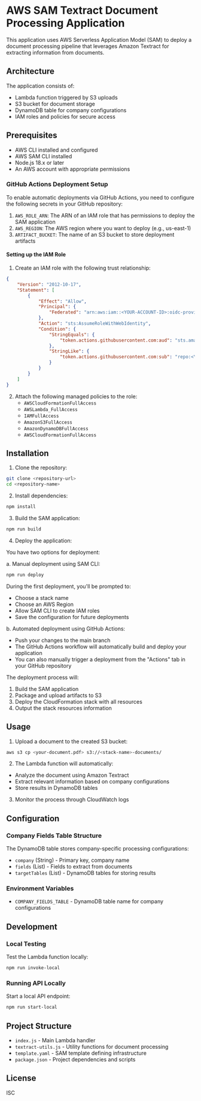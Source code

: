 # AWS SAM Textract Document Processing Application

This application uses AWS Serverless Application Model (SAM) to deploy a document processing pipeline that leverages Amazon Textract for extracting information from documents.

## Architecture

The application consists of:

- Lambda function triggered by S3 uploads
- S3 bucket for document storage
- DynamoDB table for company configurations
- IAM roles and policies for secure access

## Prerequisites

- AWS CLI installed and configured
- AWS SAM CLI installed
- Node.js 18.x or later
- An AWS account with appropriate permissions

### GitHub Actions Deployment Setup

To enable automatic deployments via GitHub Actions, you need to configure the following secrets in your GitHub repository:

1. `AWS_ROLE_ARN`: The ARN of an IAM role that has permissions to deploy the SAM application
2. `AWS_REGION`: The AWS region where you want to deploy (e.g., us-east-1)
3. `ARTIFACT_BUCKET`: The name of an S3 bucket to store deployment artifacts

#### Setting up the IAM Role

1. Create an IAM role with the following trust relationship:
```json
{
    "Version": "2012-10-17",
    "Statement": [
        {
            "Effect": "Allow",
            "Principal": {
                "Federated": "arn:aws:iam::<YOUR-ACCOUNT-ID>:oidc-provider/token.actions.githubusercontent.com"
            },
            "Action": "sts:AssumeRoleWithWebIdentity",
            "Condition": {
                "StringEquals": {
                    "token.actions.githubusercontent.com:aud": "sts.amazonaws.com"
                },
                "StringLike": {
                    "token.actions.githubusercontent.com:sub": "repo:<YOUR-GITHUB-ORG>/<YOUR-REPO>:*"
                }
            }
        }
    ]
}
```

2. Attach the following managed policies to the role:
   - `AWSCloudFormationFullAccess`
   - `AWSLambda_FullAccess`
   - `IAMFullAccess`
   - `AmazonS3FullAccess`
   - `AmazonDynamoDBFullAccess`
   - `AWSCloudFormationFullAccess`

## Installation

1. Clone the repository:
```bash
git clone <repository-url>
cd <repository-name>
```

2. Install dependencies:
```bash
npm install
```

3. Build the SAM application:
```bash
npm run build
```

4. Deploy the application:

You have two options for deployment:

a. Manual deployment using SAM CLI:
```bash
npm run deploy
```

During the first deployment, you'll be prompted to:
- Choose a stack name
- Choose an AWS Region
- Allow SAM CLI to create IAM roles
- Save the configuration for future deployments

b. Automated deployment using GitHub Actions:
- Push your changes to the main branch
- The GitHub Actions workflow will automatically build and deploy your application
- You can also manually trigger a deployment from the "Actions" tab in your GitHub repository

The deployment process will:
1. Build the SAM application
2. Package and upload artifacts to S3
3. Deploy the CloudFormation stack with all resources
4. Output the stack resources information

## Usage

1. Upload a document to the created S3 bucket:
```bash
aws s3 cp <your-document.pdf> s3://<stack-name>-documents/
```

2. The Lambda function will automatically:
- Analyze the document using Amazon Textract
- Extract relevant information based on company configurations
- Store results in DynamoDB tables

3. Monitor the process through CloudWatch logs

## Configuration

### Company Fields Table Structure

The DynamoDB table stores company-specific processing configurations:

- `company` (String) - Primary key, company name
- `fields` (List) - Fields to extract from documents
- `targetTables` (List) - DynamoDB tables for storing results

### Environment Variables

- `COMPANY_FIELDS_TABLE` - DynamoDB table name for company configurations

## Development

### Local Testing

Test the Lambda function locally:
```bash
npm run invoke-local
```

### Running API Locally

Start a local API endpoint:
```bash
npm run start-local
```

## Project Structure

- `index.js` - Main Lambda handler
- `textract-utils.js` - Utility functions for document processing
- `template.yaml` - SAM template defining infrastructure
- `package.json` - Project dependencies and scripts

## License

ISC